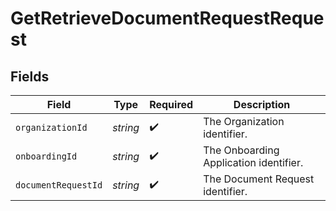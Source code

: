 # GetRetrieveDocumentRequestRequest


## Fields

| Field                                  | Type                                   | Required                               | Description                            |
| -------------------------------------- | -------------------------------------- | -------------------------------------- | -------------------------------------- |
| `organizationId`                       | *string*                               | :heavy_check_mark:                     | The Organization identifier.           |
| `onboardingId`                         | *string*                               | :heavy_check_mark:                     | The Onboarding Application identifier. |
| `documentRequestId`                    | *string*                               | :heavy_check_mark:                     | The Document Request identifier.       |